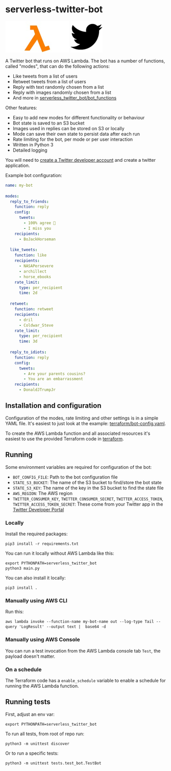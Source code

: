 # serverless-twitter-bot

[![](img/aws-lambda-logo.jpg)](#) [![](img/twitter-logo.png)](#)

A Twitter bot that runs on AWS Lambda. The bot has a number of functions, called "modes", that can do the following actions:

- Like tweets from a list of users
- Retweet tweets from a list of users
- Reply with text randomly chosen from a list
- Reply with images randomly chosen from a list
- And more in [serverless_twitter_bot/bot_functions](serverless_twitter_bot/bot_functions)

Other features:

- Easy to add new modes for different functionality or behaviour
- Bot state is saved to an S3 bucket
- Images used in replies can be stored on S3 or locally
- Mode can save their own state to persist data after each run
- Rate limiting for the bot, per mode or per user interaction
- Written in Python 3
- Detailed logging

You will need to [create a Twitter developer account](https://developer.twitter.com/en/apply-for-access) and create a twitter application.

Example bot configuration:

```yaml
name: my-bot

modes:
  reply_to_friends:
    function: reply
    config:
      tweets:
        - 100% agree 💙
        - I miss you
    recipients:
      - BoJackHorseman

  like_tweets:
    function: like
    recipients:
      - NASAPersevere
      - archillect
      - horse_ebooks
    rate_limit:
      type: per_recipient
      time: 2d

  retweet:
    function: retweet
    recipients:
      - dril
      - Coldwar_Steve
    rate_limit:
      type: per_recipient
      time: 3d

  reply_to_idiots:
    function: reply
    config:
      tweets:
        - Are your parents cousins?
        - You are an embarrassment
    recipients:
      - DonaldJTrumpJr
```

## Installation and configuration

Configuration of the modes, rate limiting and other settings is in a simple YAML file. It's easiest to just look at the example: [terraform/bot-config.yaml](terraform/bot-config.yaml).

To create the AWS Lambda function and all associated resources it's easiest to use the provided Terraform code in [terraform](terraform).

## Running

Some environment variables are required for configuration of the bot:

- `BOT_CONFIG_FILE`: Path to the bot configuration file
- `STATE_S3_BUCKET`: The name of the S3 bucket to find/store the bot state
- `STATE_S3_KEY`: The name of the key in the S3 bucket to find the state file
- `AWS_REGION`: The AWS region
- `TWITTER_CONSUMER_KEY`, `TWITTER_CONSUMER_SECRET`, `TWITTER_ACCESS_TOKEN`, `TWITTER_ACCESS_TOKEN_SECRET`: These come from your Twitter app in the [Twitter Developer Portal](https://developer.twitter.com/en/portal/dashboard)

### Locally

Install the required packages:

```
pip3 install -r requirements.txt
```

You can run it locally without AWS Lambda like this:

```
export PYTHONPATH=serverless_twitter_bot
python3 main.py
```

You can also install it locally:

```
pip3 install .
```

### Manually using AWS CLI

Run this:

```
aws lambda invoke --function-name my-bot-name out --log-type Tail --query 'LogResult' --output text |  base64 -d
```

### Manually using AWS Console

You can run a test invocation from the AWS Lambda console tab `Test`, the payload doesn't matter.

### On a schedule

The Terraform code has a `enable_schedule` variable to enable a schedule for running the AWS Lambda function.

## Running tests

First, adjust an env var:

```
export PYTHONPATH=serverless_twitter_bot
```

To run all tests, from root of repo run:

```
python3 -m unittest discover
```

Or to run a specific tests:

```
python3 -m unittest tests.test_bot.TestBot
```
